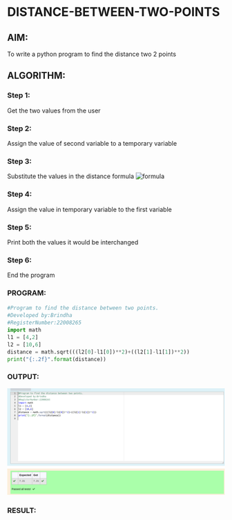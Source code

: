 # DISTANCE-BETWEEN-TWO-POINTS

## AIM:
To write a python program to find the distance two 2 points

## ALGORITHM:

### Step 1: 
Get the two values from the user
### Step 2: 
Assign the value of second variable to a temporary variable
### Step 3: 
Substitute the values in the distance formula  ![formula](./formula.JPG)
### Step 4: 
Assign the value in temporary variable to the first variable
### Step 5: 
Print both the values it would be interchanged
### Step 6:
End the program
### PROGRAM:
```python
#Program to find the distance between two points.
#Developed by:Brindha 
#RegisterNumber:22008265
import math
l1 = [4,2]
l2 = [10,6]
distance = math.sqrt(((l2[0]-l1[0])**2)+((l2[1]-l1[1])**2))
print("{:.2f}".format(distance))
```

### OUTPUT:
![output](./out3.png)


### RESULT:

